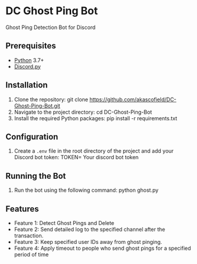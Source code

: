 # DC Ghost Ping Bot
Ghost Ping Detection Bot for Discord

## Prerequisites
- [Python](https://www.python.org/downloads/) 3.7+
- [Discord.py](https://pypi.org/project/discord.py/)

## Installation

1. Clone the repository: git clone https://github.com/akascofield/DC-Ghost-Ping-Bot.git
2. Navigate to the project directory: cd DC-Ghost-Ping-Bot
3. Install the required Python packages: pip install -r requirements.txt

## Configuration

1. Create a `.env` file in the root directory of the project and add your Discord bot token: TOKEN= Your discord bot token

## Running the Bot

1. Run the bot using the following command: python ghost.py

## Features
- Feature 1: Detect Ghost Pings and Delete
- Feature 2: Send detailed log to the specified channel after the transaction.
- Feature 3: Keep specified user IDs away from ghost pinging.
- Feature 4: Apply timeout to people who send ghost pings for a specified period of time



